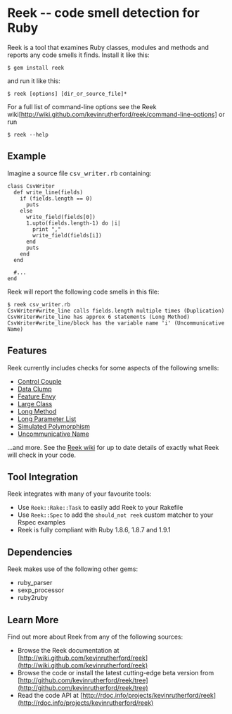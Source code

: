 Reek -- code smell detection for Ruby
=====================================

Reek is a tool that examines Ruby classes, modules and methods and
reports any code smells it finds. Install it like this:

    $ gem install reek

and run it like this:

    $ reek [options] [dir_or_source_file]*

For a full list of command-line options see the Reek
wiki[http://wiki.github.com/kevinrutherford/reek/command-line-options]
or run

    $ reek --help

Example
-------

Imagine a source file <tt>csv_writer.rb</tt> containing:

    class CsvWriter
      def write_line(fields)
        if (fields.length == 0)
          puts
        else
          write_field(fields[0])
          1.upto(fields.length-1) do |i|
            print ","
            write_field(fields[i])
          end
          puts
        end
      end

      #...
    end

Reek will report the following code smells in this file:

    $ reek csv_writer.rb
    CsvWriter#write_line calls fields.length multiple times (Duplication)
    CsvWriter#write_line has approx 6 statements (Long Method)
    CsvWriter#write_line/block has the variable name 'i' (Uncommunicative Name)

Features
--------

Reek currently includes checks for some aspects of the following smells:

* [Control Couple](http://wiki.github.com/kevinrutherford/reek/control-couple)
* [Data Clump](http://wiki.github.com/kevinrutherford/reek/data-clump)
* [Feature Envy](http://wiki.github.com/kevinrutherford/reek/feature-envy)
* [Large Class](http://wiki.github.com/kevinrutherford/reek/large-class)
* [Long Method](http://wiki.github.com/kevinrutherford/reek/long-method)
* [Long Parameter List](http://wiki.github.com/kevinrutherford/reek/long-parameter-list)
* [Simulated Polymorphism](http://wiki.github.com/kevinrutherford/reek/simulated-polymorphism)
* [Uncommunicative Name](http://wiki.github.com/kevinrutherford/reek/uncommunicative-name)

...and more. See the [Reek wiki](http://wiki.github.com/kevinrutherford/reek/code-smells)
for up to date details of exactly what Reek will check in your code.

Tool Integration
----------------

Reek integrates with many of your favourite tools:

* Use `Reek::Rake::Task` to easily add Reek to your Rakefile
* Use `Reek::Spec` to add the `should_not reek` custom matcher to your Rspec examples
* Reek is fully compliant with Ruby 1.8.6, 1.8.7 and 1.9.1

Dependencies
------------

Reek makes use of the following other gems:

* ruby_parser
* sexp_processor
* ruby2ruby

Learn More
----------

Find out more about Reek from any of the following sources:

* Browse the Reek documentation at [http://wiki.github.com/kevinrutherford/reek](http://wiki.github.com/kevinrutherford/reek)
* Browse the code or install the latest cutting-edge beta version from [http://github.com/kevinrutherford/reek/tree](http://github.com/kevinrutherford/reek/tree)
* Read the code API at [http://rdoc.info/projects/kevinrutherford/reek](http://rdoc.info/projects/kevinrutherford/reek)
